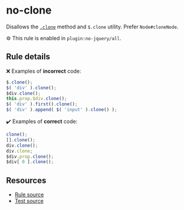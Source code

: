 # no-clone

Disallows the [`.clone`](https://api.jquery.com/clone/) method and `$.clone` utility. Prefer `Node#cloneNode`.

⚙️ This rule is enabled in `plugin:no-jquery/all`.

## Rule details

❌ Examples of **incorrect** code:
```js
$.clone();
$( 'div' ).clone();
$div.clone();
this.prop.$div.clone();
$( 'div' ).first().clone();
$( 'div' ).append( $( 'input' ).clone() );
```

✔️ Examples of **correct** code:
```js
clone();
[].clone();
div.clone();
div.clone;
$div.prop.clone();
$div[ 0 ].clone();
```

## Resources

* [Rule source](/src/rules/no-clone.js)
* [Test source](/src/tests/no-clone.js)
